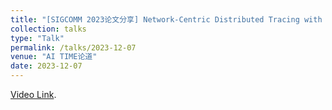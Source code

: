 ```yaml
---
title: "[SIGCOMM 2023论文分享] Network-Centric Distributed Tracing with DeepFlow"
collection: talks
type: "Talk"
permalink: /talks/2023-12-07
venue: "AI TIME论道"
date: 2023-12-07
---
```


[Video Link](https://www.bilibili.com/video/BV1mb4y1L7gR/).
